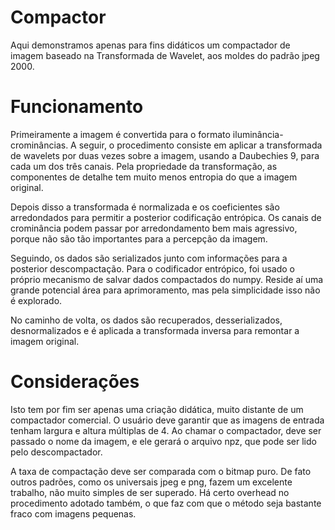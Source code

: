 # Compactor

Aqui demonstramos apenas para fins didáticos um compactador de imagem baseado na Transformada de Wavelet, aos moldes do padrão jpeg 2000.

# Funcionamento

Primeiramente a imagem é convertida para o formato iluminância-crominâncias. A seguir, o procedimento consiste em aplicar a transformada de wavelets por duas vezes sobre a imagem, usando a Daubechies 9, para cada um dos três canais. Pela propriedade da transformação, as componentes de detalhe tem muito menos entropia do que a imagem original.

Depois disso a transformada é normalizada e os coeficientes são arredondados para permitir a posterior codificação entrópica. Os canais de crominância podem passar por arredondamento bem mais agressivo, porque não são tão importantes para a percepção da imagem.

Seguindo, os dados são serializados junto com informações para a posterior descompactação. Para o codificador entrópico, foi usado o próprio mecanismo de salvar dados compactados do numpy. Reside aí uma grande potencial área para aprimoramento, mas pela simplicidade isso não é explorado.

No caminho de volta, os dados são recuperados, desserializados, desnormalizados e é aplicada a transformada inversa para remontar a imagem original.

# Considerações

Isto tem por fim ser apenas uma criação didática, muito distante de um compactador comercial. O usuário deve garantir que as imagens de entrada tenham largura e altura múltiplas de 4. Ao chamar o compactador, deve ser passado o nome da imagem, e ele gerará o arquivo npz, que pode ser lido pelo descompactador.

A taxa de compactação deve ser comparada com o bitmap puro. De fato outros padrões, como os universais jpeg e png, fazem um excelente trabalho, não muito simples de ser superado. Há certo overhead no procedimento adotado também, o que faz com que o método seja bastante fraco com imagens pequenas.

